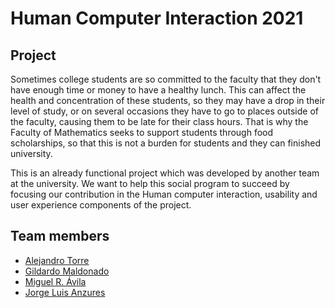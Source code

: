 # Human Computer Interaction 2021

## Project
Sometimes college students are so committed to the faculty that they don't have enough time or money to have a healthy lunch. This can affect the health and concentration of these students, so they may have a drop in their level of study, or on several occasions they have to go to places outside of the faculty, causing them to be late for their class hours. That is why the Faculty of Mathematics seeks to support students through food scholarships, so that this is not a burden for students and they can finished university.  

This is an already functional project which was developed by another team at the university. We want to help this social program to succeed by focusing our contribution in the Human computer interaction, usability and user experience components of the project.  

## Team members
 - [Alejandro Torre](https://github.com/alextorrer)
 - [Gildardo Maldonado](https://github.com/GildardoMaldonado)
 - [Miguel R. Ávila](https://github.com/migueravila)
 - [Jorge Luis Anzures](https://github.com/inki189)

